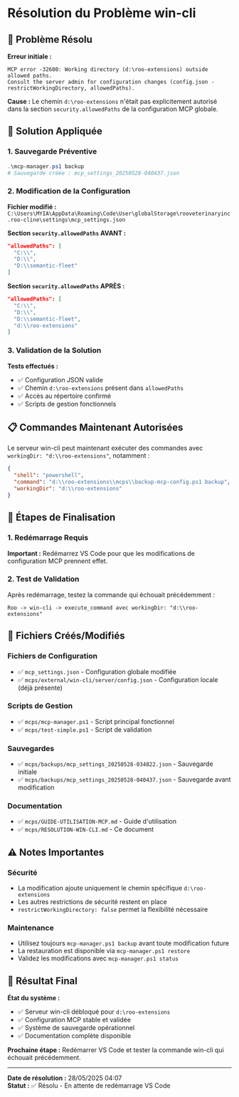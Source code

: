 # Résolution du Problème win-cli

## 🎯 Problème Résolu

**Erreur initiale :**
```
MCP error -32600: Working directory (d:\roo-extensions) outside allowed paths. 
Consult the server admin for configuration changes (config.json - restrictWorkingDirectory, allowedPaths).
```

**Cause :** Le chemin `d:\roo-extensions` n'était pas explicitement autorisé dans la section `security.allowedPaths` de la configuration MCP globale.

## 🔧 Solution Appliquée

### 1. Sauvegarde Préventive
```powershell
.\mcp-manager.ps1 backup
# Sauvegarde créée : mcp_settings_20250528-040437.json
```

### 2. Modification de la Configuration
**Fichier modifié :** `C:\Users\MYIA\AppData\Roaming\Code\User\globalStorage\rooveterinaryinc.roo-cline\settings\mcp_settings.json`

**Section `security.allowedPaths` AVANT :**
```json
"allowedPaths": [
  "C:\\",
  "D:\\",
  "D:\\semantic-fleet"
]
```

**Section `security.allowedPaths` APRÈS :**
```json
"allowedPaths": [
  "C:\\",
  "D:\\",
  "D:\\semantic-fleet",
  "d:\\roo-extensions"
]
```

### 3. Validation de la Solution
**Tests effectués :**
- ✅ Configuration JSON valide
- ✅ Chemin `d:\roo-extensions` présent dans `allowedPaths`
- ✅ Accès au répertoire confirmé
- ✅ Scripts de gestion fonctionnels

## 📋 Commandes Maintenant Autorisées

Le serveur win-cli peut maintenant exécuter des commandes avec `workingDir: "d:\\roo-extensions"`, notamment :

```json
{
  "shell": "powershell",
  "command": "d:\\roo-extensions\\mcps\\backup-mcp-config.ps1 backup",
  "workingDir": "d:\\roo-extensions"
}
```

## 🔄 Étapes de Finalisation

### 1. Redémarrage Requis
**Important :** Redémarrez VS Code pour que les modifications de configuration MCP prennent effet.

### 2. Test de Validation
Après redémarrage, testez la commande qui échouait précédemment :
```
Roo -> win-cli -> execute_command avec workingDir: "d:\\roo-extensions"
```

## 📁 Fichiers Créés/Modifiés

### Fichiers de Configuration
- ✅ `mcp_settings.json` - Configuration globale modifiée
- ✅ `mcps/external/win-cli/server/config.json` - Configuration locale (déjà présente)

### Scripts de Gestion
- ✅ `mcps/mcp-manager.ps1` - Script principal fonctionnel
- ✅ `mcps/test-simple.ps1` - Script de validation

### Sauvegardes
- ✅ `mcps/backups/mcp_settings_20250528-034822.json` - Sauvegarde initiale
- ✅ `mcps/backups/mcp_settings_20250528-040437.json` - Sauvegarde avant modification

### Documentation
- ✅ `mcps/GUIDE-UTILISATION-MCP.md` - Guide d'utilisation
- ✅ `mcps/RESOLUTION-WIN-CLI.md` - Ce document

## ⚠️ Notes Importantes

### Sécurité
- La modification ajoute uniquement le chemin spécifique `d:\roo-extensions`
- Les autres restrictions de sécurité restent en place
- `restrictWorkingDirectory: false` permet la flexibilité nécessaire

### Maintenance
- Utilisez toujours `mcp-manager.ps1 backup` avant toute modification future
- La restauration est disponible via `mcp-manager.ps1 restore`
- Validez les modifications avec `mcp-manager.ps1 status`

## 🎉 Résultat Final

**État du système :**
- ✅ Serveur win-cli débloqué pour `d:\roo-extensions`
- ✅ Configuration MCP stable et validée
- ✅ Système de sauvegarde opérationnel
- ✅ Documentation complète disponible

**Prochaine étape :** Redémarrer VS Code et tester la commande win-cli qui échouait précédemment.

---

**Date de résolution :** 28/05/2025 04:07  
**Statut :** ✅ Résolu - En attente de redémarrage VS Code